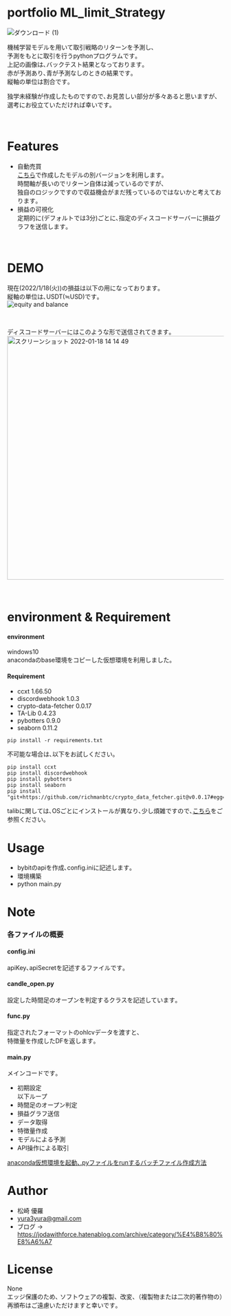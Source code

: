 # portfolio ML_limit_Strategy  
![ダウンロード (1)](https://user-images.githubusercontent.com/84313334/149931807-0aab3744-b6a1-415f-82ea-77cbf8f7d60b.png)  

機械学習モデルを用いて取引戦略のリターンを予測し､  
予測をもとに取引を行うpythonプログラムです｡   
上記の画像は､バックテスト結果となっております｡  
赤が予測あり､青が予測なしのときの結果です｡  
縦軸の単位は割合です｡  

独学未経験が作成したものですので､お見苦しい部分が多々あると思いますが､  
選考にお役立ていただければ幸いです｡  

<br>

# Features
* 自動売買  
[こちら](https://jodawithforce.hatenablog.com/entry/2022/01/07/204340)で作成したモデルの別バージョンを利用します｡  
時間軸が長いのでリターン自体は減っているのですが､  
独自のロジックですので収益機会がまだ残っているのではないかと考えております｡  
* 損益の可視化  
定期的に(デフォルトでは3分)ごとに､指定のディスコードサーバーに損益グラフを送信します｡  

<br>

# DEMO
現在(2022/1/18(火))の損益は以下の用になっております｡  
縦軸の単位は､USDT(≒USD)です｡  
![equity and balance](https://user-images.githubusercontent.com/84313334/149875672-5db28632-9315-41e7-8353-bf55aae98afb.png)  

<br>

ディスコードサーバーにはこのような形で送信されてきます｡  
<img width="567" alt="スクリーンショット 2022-01-18 14 14 49" src="https://user-images.githubusercontent.com/84313334/149875689-ef84a77e-5d49-4321-bac7-f8cb2d3cc9a9.png">

<br>

# environment & Requirement  
#### environment  
windows10   
anacondaのbase環境をコピーした仮想環境を利用しました｡  

#### Requirement  
* ccxt 1.66.50  
* discordwebhook 1.0.3  
* crypto-data-fetcher 0.0.17  
* TA-Lib 0.4.23  
* pybotters 0.9.0   
* seaborn 0.11.2  

```
pip install -r requirements.txt
```

不可能な場合は､以下をお試しください｡  
```
pip install ccxt
pip install discordwebhook
pip install pybotters
pip install seaborn  
pip install "git+https://github.com/richmanbtc/crypto_data_fetcher.git@v0.0.17#egg=crypto_data_fetcher"
```
talibに関しては､OSごとにインストールが異なり､少し煩雑ですので､[こちら](https://qiita.com/ConnieWild/items/cb50f36425a683c914d2)をご参照ください｡  


# Usage   
* bybitのapiを作成､config.iniに記述します｡  
* 環境構築
* python main.py


# Note  
### 各ファイルの概要

#### config.ini  
apiKey､apiSecretを記述するファイルです｡  

#### candle_open.py  
設定した時間足のオープンを判定するクラスを記述しています｡

#### func.py  
指定されたフォーマットのohlcvデータを渡すと､  
特徴量を作成したDFを返します｡  

#### main.py  
メインコードです｡  
* 初期設定  
    以下ループ  
* 時間足のオープン判定  
* 損益グラフ送信  
* データ取得  
* 特徴量作成  
* モデルによる予測  
* API操作による取引

[anaconda仮想環境を起動､.pyファイルをrunするバッチファイル作成方法](https://jodawithforce.hatenablog.com/)  


# Author
* 松崎 優羅
* yura3yura@gmail.com
* ブログ -> https://jodawithforce.hatenablog.com/archive/category/%E4%B8%80%E8%A6%A7

# License
None  
エッジ保護のため､ 
ソフトウェアの複製、改変、（複製物または二次的著作物の）再頒布はご遠慮いただけますと幸いです｡  

